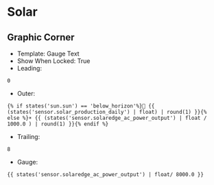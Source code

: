 # Solar

## Graphic Corner

* Template: Gauge Text
* Show When Locked: True
* Leading: 
```
0
```
* Outer: 
```
{% if states('sun.sun') == 'below_horizon'%}🌙 {{ 
(states('sensor.solar_production_daily') | float) | round(1) }}{% 
else %}☀️ {{ (states('sensor.solaredge_ac_power_output') | float / 
1000.0 ) | round(1) }}{% endif %}
```
* Trailing: 
```
8
```
* Gauge: 
```
{{ states('sensor.solaredge_ac_power_output') | float/ 8000.0 }}
```

